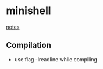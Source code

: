 # minishell

[notes](https://www.notion.so/Minishell-8693287776774a17b5684506834fbd8b?pvs=4)

## Compilation
- use flag -lreadline while compiling

